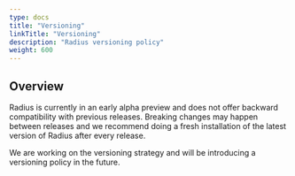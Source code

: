 ```yaml
---
type: docs
title: "Versioning"
linkTitle: "Versioning"
description: "Radius versioning policy"
weight: 600
---
```


## Overview

Radius is currently in an early alpha preview and does not offer backward compatibility with previous releases. Breaking changes may happen between releases and we recommend doing a fresh installation of the latest version of Radius after every release.

We are working on the versioning strategy and will be introducing a versioning policy in the future.
